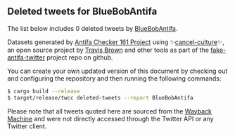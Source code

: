 ## Deleted tweets for BlueBobAntifa

The list below includes 0 deleted tweets by
[BlueBobAntifa](https://twitter.com/BlueBobAntifa).



Datasets generated by [Antifa Checker 161 Project](https://twitter.com/antifacheck161) using ✨[cancel-culture](https://github.com/travisbrown/cancel-culture)✨, an open source project by 
[Travis Brown](https://twitter.com/travisbrown) and other tools as part of the 
[fake-antifa-twitter](https://github.com/antifacheck161/fake-antifa-twitter) project repo on github.

You can create your own updated version of this document by checking out and configuring the
repository and then running the following commands:

```bash
$ cargo build --release
$ target/release/twcc deleted-tweets --report BlueBobAntifa
```

Please note that all tweets quoted here are sourced from the
[Wayback Machine](https://web.archive.org) and were not directly accessed through the Twitter API or
any Twitter client.

